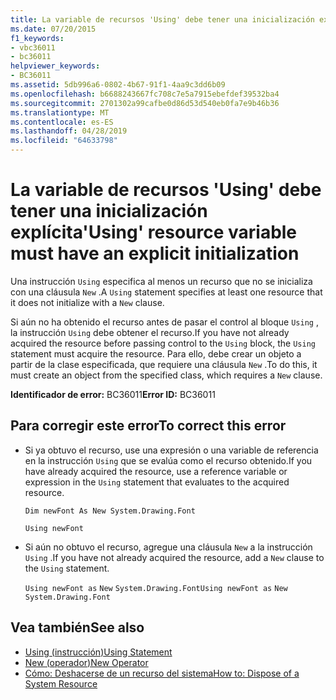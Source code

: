 ```yaml
---
title: La variable de recursos 'Using' debe tener una inicialización explícita
ms.date: 07/20/2015
f1_keywords:
- vbc36011
- bc36011
helpviewer_keywords:
- BC36011
ms.assetid: 5db996a6-0802-4b67-91f1-4aa9c3dd6b09
ms.openlocfilehash: b6688243667fc708c7e5a7915ebefdef39532ba4
ms.sourcegitcommit: 2701302a99cafbe0d86d53d540eb0fa7e9b46b36
ms.translationtype: MT
ms.contentlocale: es-ES
ms.lasthandoff: 04/28/2019
ms.locfileid: "64633798"
---
```

# <a name="using-resource-variable-must-have-an-explicit-initialization"></a><span data-ttu-id="eeac5-102">La variable de recursos 'Using' debe tener una inicialización explícita</span><span class="sxs-lookup"><span data-stu-id="eeac5-102">'Using' resource variable must have an explicit initialization</span></span>
<span data-ttu-id="eeac5-103">Una instrucción `Using` especifica al menos un recurso que no se inicializa con una cláusula `New` .</span><span class="sxs-lookup"><span data-stu-id="eeac5-103">A `Using` statement specifies at least one resource that it does not initialize with a `New` clause.</span></span>  
  
 <span data-ttu-id="eeac5-104">Si aún no ha obtenido el recurso antes de pasar el control al bloque `Using` , la instrucción `Using` debe obtener el recurso.</span><span class="sxs-lookup"><span data-stu-id="eeac5-104">If you have not already acquired the resource before passing control to the `Using` block, the `Using` statement must acquire the resource.</span></span> <span data-ttu-id="eeac5-105">Para ello, debe crear un objeto a partir de la clase especificada, que requiere una cláusula `New` .</span><span class="sxs-lookup"><span data-stu-id="eeac5-105">To do this, it must create an object from the specified class, which requires a `New` clause.</span></span>  
  
 <span data-ttu-id="eeac5-106">**Identificador de error:** BC36011</span><span class="sxs-lookup"><span data-stu-id="eeac5-106">**Error ID:** BC36011</span></span>  
  
## <a name="to-correct-this-error"></a><span data-ttu-id="eeac5-107">Para corregir este error</span><span class="sxs-lookup"><span data-stu-id="eeac5-107">To correct this error</span></span>  
  
- <span data-ttu-id="eeac5-108">Si ya obtuvo el recurso, use una expresión o una variable de referencia en la instrucción `Using` que se evalúa como el recurso obtenido.</span><span class="sxs-lookup"><span data-stu-id="eeac5-108">If you have already acquired the resource, use a reference variable or expression in the `Using` statement that evaluates to the acquired resource.</span></span>  
  
     `Dim newFont As New System.Drawing.Font`  
  
     `Using newFont`  
  
- <span data-ttu-id="eeac5-109">Si aún no obtuvo el recurso, agregue una cláusula `New` a la instrucción `Using` .</span><span class="sxs-lookup"><span data-stu-id="eeac5-109">If you have not already acquired the resource, add a `New` clause to the `Using` statement.</span></span>  
  
     <span data-ttu-id="eeac5-110">`Using newFont as`   `New`   `System.Drawing.Font`</span><span class="sxs-lookup"><span data-stu-id="eeac5-110">`Using newFont as`   `New`   `System.Drawing.Font`</span></span>  
  
## <a name="see-also"></a><span data-ttu-id="eeac5-111">Vea también</span><span class="sxs-lookup"><span data-stu-id="eeac5-111">See also</span></span>

- [<span data-ttu-id="eeac5-112">Using (instrucción)</span><span class="sxs-lookup"><span data-stu-id="eeac5-112">Using Statement</span></span>](../../visual-basic/language-reference/statements/using-statement.md)
- [<span data-ttu-id="eeac5-113">New (operador)</span><span class="sxs-lookup"><span data-stu-id="eeac5-113">New Operator</span></span>](../../visual-basic/language-reference/operators/new-operator.md)
- [<span data-ttu-id="eeac5-114">Cómo: Deshacerse de un recurso del sistema</span><span class="sxs-lookup"><span data-stu-id="eeac5-114">How to: Dispose of a System Resource</span></span>](../../visual-basic/programming-guide/language-features/control-flow/how-to-dispose-of-a-system-resource.md)
